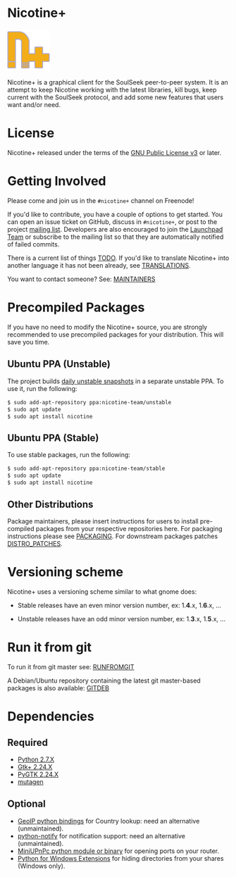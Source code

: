 # Nicotine+

[![N|Solid](files/icons/96x96/nicotine-plus.png)](https://github.com/Nicotine-Plus/nicotine-plus/)

Nicotine+ is a graphical client for the SoulSeek peer-to-peer system. It is an attempt to keep Nicotine working with the latest libraries, kill bugs, keep current with the SoulSeek protocol, and add some new features that users want and/or need.

# License

Nicotine+ released under the terms of the [GNU Public License v3](https://www.gnu.org/licenses/gpl-3.0-standalone.html) or later.

# Getting Involved
Please come and join us in the `#nicotine+` channel on Freenode!

If you'd like to contribute, you have a couple of options to get started. You can open an issue ticket on GitHub, discuss in `#nicotine+`, or post to the project [mailing list](nicotine-team@lists.launchpad.net). Developers are also encouraged to join the [Launchpad Team](https://launchpad.net/~nicotine-team) or subscribe to the mailing list so that they are automatically notified of failed commits.

There is a current list of things [TODO](doc/TODO.md). If you'd like to translate Nicotine+ into another language it has not been already, see [TRANSLATIONS](doc/TRANSLATIONS.md).

You want to contact someone? See: [MAINTAINERS](AUTHORS.md)

# Precompiled Packages
If you have no need to modify the Nicotine+ source, you are strongly recommended to use precompiled packages for your distribution. This will save you time.

## Ubuntu PPA (Unstable)
The project builds [daily unstable snapshots](https://code.launchpad.net/~nicotine-team/+recipe/nicotine+-daily) in a separate unstable PPA. To use it, run the following:

```console
$ sudo add-apt-repository ppa:nicotine-team/unstable
$ sudo apt update
$ sudo apt install nicotine
```

## Ubuntu PPA (Stable)
To use stable packages, run the following:

```console
$ sudo add-apt-repository ppa:nicotine-team/stable
$ sudo apt update
$ sudo apt install nicotine
```

## Other Distributions
Package maintainers, please insert instructions for users to install pre-compiled packages from your respective repositories here. For packaging instructions please see [PACKAGING](doc/PACKAGING.md). For downstream packages patches [DISTRO_PATCHES](doc/DISTRO_PATCHES.md).

# Versioning scheme

Nicotine+ uses a versioning scheme similar to what gnome does:

* Stable releases have an even minor version number, ex: 1.**4**.x, 1.**6**.x, ...

* Unstable releases have an odd minor version number, ex: 1.**3**.x, 1.**5**.x, ...

# Run it from git

To run it from git master see: [RUNFROMGIT](doc/RUNFROMGIT.md)

A Debian/Ubuntu repository containing the latest git master-based packages is also available: [GITDEB](doc/GITDEB.md)

# Dependencies

## Required

* [Python 2.7.X](https://www.python.org/)
* [Gtk+ 2.24.X](http://www.gtk.org/)
* [PyGTK 2.24.X](http://www.pygtk.org/)
* [mutagen](https://github.com/quodlibet/mutagen)

## Optional

* [GeoIP python bindings](https://dev.maxmind.com/geoip/legacy/downloadable/) for Country lookup: need an alternative (unmaintained).
* [python-notify](http://www.galago-project.org) for notification support: need an alternative (unmaintained).
* [MiniUPnPc python module or binary](https://miniupnp.tuxfamily.org/) for opening ports on your router.
* [Python for Windows Extensions](https://sourceforge.net/projects/pywin32/) for hiding directories from your shares (Windows only).
